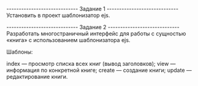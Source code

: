 ----------------------------- Задание 1 -----------------------------
Установить в проект шаблонизатор ejs.

----------------------------- Задание 2 -----------------------------
Разработать многостраничный интерфейс для работы с сущностью «книга» с использованием шаблонизатора ejs.

Шаблоны:

index — просмотр списка всех книг (вывод заголовков);
view — информация по конкретной книге;
create — создание книги;
update — редактирование книги.